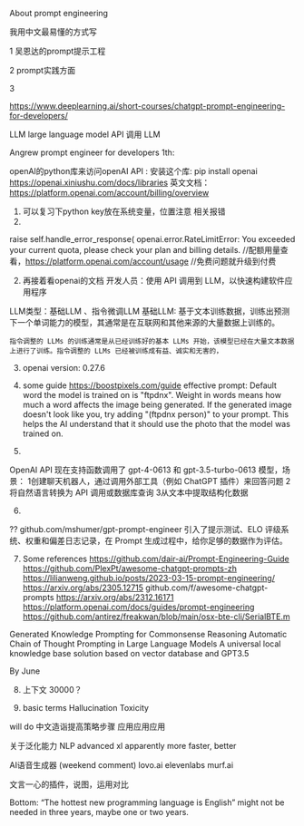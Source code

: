 About prompt engineering

我用中文最易懂的方式写

1 吴恩达的prompt提示工程

2 prompt实践方面

3 

https://www.deeplearning.ai/short-courses/chatgpt-prompt-engineering-for-developers/

LLM large language model 
API 调用 LLM 

Angrew prompt engineer for developers 
1th: 

openAI的python库来访问openAI API : 安装这个库: pip install openai
https://openai.xiniushu.com/docs/libraries
英文文档：
https://platform.openai.com/account/billing/overview    

1. 可以复习下python
key放在系统变量，位置注意
相关报错
1. 
 raise self.handle_error_response(
openai.error.RateLimitError: You exceeded your current quota, please check your plan and billing details.
//配额用量查看，https://platform.openai.com/account/usage
//免费问题就升级到付费


2. 再接着看openai的文档
开发人员：使用 API 调用到 LLM，以快速构建软件应用程序

LLM类型：基础LLM 、指令微调LLM
    基础LLM: 基于文本训练数据，训练出预测下一个单词能力的模型，其通常是在互联网和其他来源的大量数据上训练的。

    指令调整的 LLMs 的训练通常是从已经训练好的基本 LLMs 开始，该模型已经在大量文本数据上进行了训练。指令调整的 LLMs 已经被训练成有益、诚实和无害的，



3. openai version: 0.27.6
4. some guide
https://boostpixels.com/guide
effective prompt: 
    Default word the model is trained on is "ftpdnx". 
    Weight in words means how much a word affects the image being generated.
    If the generated image doesn't look like you, try adding "(ftpdnx person)" to your prompt. This helps the AI understand that it should use the photo that the model was trained on.


5. 
OpenAI API 现在支持函数调用了 gpt-4-0613 和 gpt-3.5-turbo-0613 模型，场景：
1创建聊天机器人，通过调用外部工具（例如 ChatGPT 插件）来回答问题
2将自然语言转换为 API 调用或数据库查询
3从文本中提取结构化数据



6. 

??
github.com/mshumer/gpt-prompt-engineer
引入了提示测试、ELO 评级系统、权重和偏差日志记录，在 Prompt 生成过程中，给你足够的数据作为评估。


7. Some references
https://github.com/dair-ai/Prompt-Engineering-Guide
https://github.com/PlexPt/awesome-chatgpt-prompts-zh
https://lilianweng.github.io/posts/2023-03-15-prompt-engineering/
https://arxiv.org/abs/2305.12715
github.com/f/awesome-chatgpt-prompts
https://arxiv.org/abs/2312.16171
https://platform.openai.com/docs/guides/prompt-engineering
https://github.com/antirez/freakwan/blob/main/osx-bte-cli/SerialBTE.m



Generated Knowledge Prompting for Commonsense Reasoning
Automatic Chain of Thought Prompting in Large Language Models
A universal local knowledge base solution based on vector database and GPT3.5



By June 



8. 上下文 
    30000？

9. basic terms 
    Hallucination
    Toxicity

will do
中文造诣提高策略步骤
应用应用应用



关于泛化能力
NLP  advanced
xl apparently more faster, better


AI语音生成器 (weekend comment)
lovo.ai 
elevenlabs
murf.ai 




文言一心的插件，说图，运用对比

Bottom: 
“The hottest new programming language is English”
might not be needed in three years, maybe one or two years.








































































